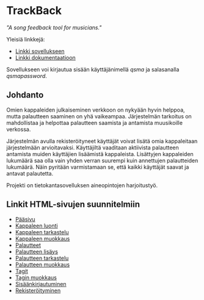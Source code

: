 # TrackBack 
*"A song feedback tool for musicians."*

Yleisiä linkkejä:

* [Linkki sovellukseen](http://ikuisma.users.cs.helsinki.fi/tsoha/)
* [Linkki dokumentaatioon](https://github.com/ikuisma/TrackBack/blob/master/doc/dokumentaatio.pdf)

Sovellukseen voi kirjautua sisään käyttäjänimellä *qsma* ja salasanalla *qsmapassword*.

## Johdanto

Omien kappaleiden julkaiseminen verkkoon on nykyään hyvin helppoa, mutta palautteen saaminen on yhä vaikeampaa. Järjestelmän tarkoitus on mahdollistaa ja helpottaa palautteen saamista ja antamista muusikoille verkossa.

Järjestelmän avulla rekisteröityneet käyttäjät voivat lisätä omia kappaleitaan järjestelmään arvioitavaksi. Käyttäjiltä vaaditaan aktiivista palautteen antamista muiden käyttäjien lisäämistä kappaleista. Lisättyjen kappaleiden lukumäärä saa olla vain yhden verran suurempi kuin annettujen palautteiden lukumäärä. Näin pyritään varmistamaan se, että kaikki käyttäjät saavat ja antavat palautetta.

Projekti on tietokantasovelluksen aineopintojen harjoitustyö. 

## Linkit HTML-sivujen suunnitelmiin

* [Pääsivu](http://ikuisma.users.cs.helsinki.fi/tsoha/suunnitelmat/tracks)
* [Kappaleen luonti](http://ikuisma.users.cs.helsinki.fi/tsoha/suunnitelmat/tracks/create_form)
* [Kappaleen tarkastelu](http://ikuisma.users.cs.helsinki.fi/tsoha/suunnitelmat/tracks/1)
* [Kappaleen muokkaus](http://ikuisma.users.cs.helsinki.fi/tsoha/suunnitelmat/tracks/1/edit_form)
* [Palautteet](http://ikuisma.users.cs.helsinki.fi/tsoha/suunnitelmat/feedback)
* [Palautteen lisäys](http://ikuisma.users.cs.helsinki.fi/tsoha/suunnitelmat/tracks/1/add_feedback)
* [Palautteen tarkastelu](http://ikuisma.users.cs.helsinki.fi/tsoha/suunnitelmat/feedback/1)
* [Palautteen muokkaus](http://ikuisma.users.cs.helsinki.fi/tsoha/suunnitelmat/feedback/1/edit_form)
* [Tagit](http://ikuisma.users.cs.helsinki.fi/tsoha/suunnitelmat/tags)
* [Tagin muokkaus](http://ikuisma.users.cs.helsinki.fi/tsoha/suunnitelmat/tags/1/edit_form)
* [Sisäänkirjautuminen](http://ikuisma.users.cs.helsinki.fi/tsoha/suunnitelmat/login)
* [Rekisteröityminen](http://ikuisma.users.cs.helsinki.fi/tsoha/suunnitelmat/register)